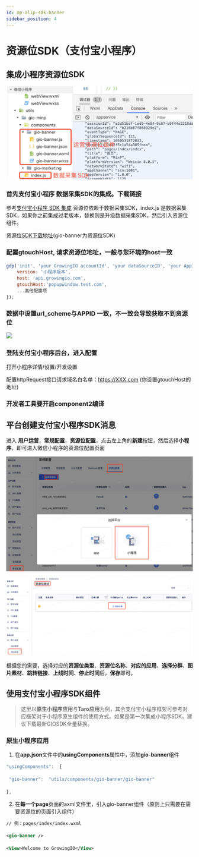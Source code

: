 ```yaml
---
id: mp-alip-sdk-banner
sidebar_position: 4
---
```


# 资源位SDK（支付宝小程序）

## 集成小程序资源位SDK[](#yi-ji-cheng-xiao-cheng-xu-banner-sdk-zui-di-ban-ben-0-5)

![](./../../../img/marketsdk/minp_banner_sdk.png)


### 首先支付宝小程序 数据采集SDK的集成。下载链接[](#1-shou-xian-zhi-fu-bao-xiao-cheng-xu-shu-ju-cai-ji-sdk-de-ji-cheng-xia-zai-lian-jie)

参考[支付宝小程序 SDK 集成](https://growingio.github.io/growingio-sdk-docs/docs/miniprogram/3.3/integration/alipay) 资源位依赖于数据采集SDK，index.js 是数据采集SDK，如果你之前集成过老版本，替换则是升级数据采集SDK，然后引入资源位组件。

资源位[SDK下载地址](https://assets.giocdn.com/sdk/cdp/3.0/gio-alip.zip)(gio-banner为资源位SDK)


### 配置gtouchHost, 请求资源位地址，一般与您环境的host一致[](#2-pei-zhi-gtouchhost-qing-qiu-banner-di-zhi-yi-ban-yu-nin-huan-jing-de-host-yi-zhi)

```js
gdp('init', 'your GrowingIO accountId', 'your dataSourceID', 'your AppId', {
    version: '小程序版本',
    host: 'api.growingio.com',
    gtouchHost:'popupwindow.test.com',
    ...其他配置项
});
```


### 数据中设置url_scheme与APPID 一致，不一致会导致获取不到资源位[](#3-shu-ju-zhong-she-zhi-urlscheme-yu-appid-yi-zhi-bu-yi-zhi-hui-dao-zhi-huo-qu-bu-dao-banner)

![](/img/assets-M2qbZInaXgdm8kkNosp-MDJJDXUERO0Lv6A2fXF-MDJJih-PzT7PSURSjQaimage.png)


### 登陆支付宝小程序后台，进入配置[](#4-deng-lu-zhi-fu-bao-xiao-cheng-xu-hou-tai-jin-ru-pei-zhi)

打开小程序详情/设置/开发设置

配置httpRequest接口请求域名白名单：https://XXX.com (你设置gtouchHost的地址)


### 开发者工具要开启component2编译[](#5-kai-fa-zhe-gong-ju-yao-kai-qi-component-2-bian-yi)


## 平台创建支付宝小程序SDK消息[](#er-ping-tai-chuang-jian-zhi-fu-bao-xiao-cheng-xu-sdk-xiao-xi)

进入  **用户运营**，**常规配置**，**资源位配置**，点击左上角的**新建**按钮，然后选择**小程序**，即可进入微信小程序的资源位配置页面

![](./../../../img/marketsdk/minp_banner_create.png)


![](./../../../img/marketsdk/minp_banner_addtask.png)

根据您的需要，选择对应的**资源位类型**、**资源位名称**、**对应的应用**、**选择分群**、**图片素材**、**跳转链接**、**上线时间**、**停止时间**后，**保存**即可。

## 使用支付宝小程序SDK组件[](#san-shi-yong-wei-xin-xiao-cheng-xu-sdk-zu-jian)

> 这里以**原生小程序应用**与**Taro应用**为例，其余支付宝小程序框架可参考对应框架对于小程序原生组件的使用方式。如果是第一次集成小程序SDK，建议下载最新GIOSDK全量替换。


### 原生小程序应用[](#31-yuan-sheng-xiao-cheng-xu-ying-yong)

1. 在**app.json**文件中的**usingComponents**属性中，添加**gio-banner**组件

```js
"usingComponents":  {

 "gio-banner":  "utils/components/gio-banner/gio-banner"

},
```

2. 在**每一个page**页面的axml文件里，引入gio-banner组件（原则上只需要在需要资源位的页面引入组件）

```xml
// 例：pages/index/index.wxml

<gio-banner />

<View>Welcome to GrowingIO</View>
```
